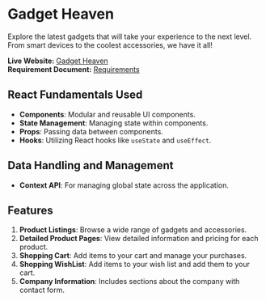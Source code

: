 # Gadget Heaven

Explore the latest gadgets that will take your experience to the next level. From smart devices to the coolest accessories, we have it all!

**Live Website:** [Gadget Heaven](https://messedup-assignment-8.netlify.app/)  
**Requirement Document:** [Requirements](Batch-10_Assignment-08.pdf)

## React Fundamentals Used
- **Components**: Modular and reusable UI components.
- **State Management**: Managing state within components.
- **Props**: Passing data between components.
- **Hooks**: Utilizing React hooks like `useState` and `useEffect`.

## Data Handling and Management
- **Context API**: For managing global state across the application.

## Features
1. **Product Listings**: Browse a wide range of gadgets and accessories.
2. **Detailed Product Pages**: View detailed information and pricing for each product.
3. **Shopping Cart**: Add items to your cart and manage your purchases.
4. **Shopping WishList**: Add items to your wish list and add them to your cart.
5. **Company Information**: Includes sections about the company with contact form.
